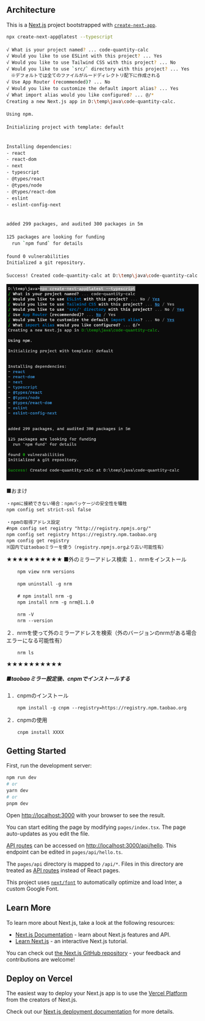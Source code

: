 ## Architecture

This is a [Next.js](https://nextjs.org/) project bootstrapped with [`create-next-app`](https://github.com/vercel/next.js/tree/canary/packages/create-next-app).

```bash
npx create-next-app@latest --typescript

√ What is your project named? ... code-quantity-calc
√ Would you like to use ESLint with this project? ... Yes
√ Would you like to use Tailwind CSS with this project? ... No
√ Would you like to use `src/` directory with this project? ... Yes
　※デフォルトでは全てのファイルがルードディレクトリ配下に作成される
√ Use App Router (recommended)? ... No
√ Would you like to customize the default import alias? ... Yes
√ What import alias would you like configured? ... @/*
Creating a new Next.js app in D:\temp\java\code-quantity-calc.

Using npm.

Initializing project with template: default


Installing dependencies:
- react
- react-dom
- next
- typescript
- @types/react
- @types/node
- @types/react-dom
- eslint
- eslint-config-next


added 299 packages, and audited 300 packages in 5m

125 packages are looking for funding
  run `npm fund` for details

found 0 vulnerabilities
Initialized a git repository.

Success! Created code-quantity-calc at D:\temp\java\code-quantity-calc
```
![コマンド](readme/1001.png "1001.png")

■おまけ
```
・npmに接続できない場合：npmパッケージの安全性を犠牲
npm config set strict-ssl false

・npmの取得アドレス設定
#npm config set registry "http://registry.npmjs.org/"
npm config set registry https://registry.npm.taobao.org
npm config get registry
※国内ではtaobaoミラーを使う（registry.npmjs.orgより古い可能性有）
```

★★★★★★★★★★
■外のミラーアドレス検索
１．nrmをインストール
```
    npm view nrm versions

    npm uninstall -g nrm

    # npm install nrm -g
    npm install nrm -g nrm@1.1.0

    nrm -V
    nrm --version
```
２．nrmを使って外のミラーアドレスを検索（外のバージョンのnrmがある場合エラーになる可能性有）
```
    nrm ls
```
★★★★★★★★★★
##### ■**taobaoミラー設定後、cnpmでインストールする**
１．cnpmのインストール
```
    npm install -g cnpm --registry=https://registry.npm.taobao.org
```
２．cnpmの使用
```
    cnpm install XXXX
```

## Getting Started

First, run the development server:

```bash
npm run dev
# or
yarn dev
# or
pnpm dev
```

Open [http://localhost:3000](http://localhost:3000) with your browser to see the result.

You can start editing the page by modifying `pages/index.tsx`. The page auto-updates as you edit the file.

[API routes](https://nextjs.org/docs/api-routes/introduction) can be accessed on [http://localhost:3000/api/hello](http://localhost:3000/api/hello). This endpoint can be edited in `pages/api/hello.ts`.

The `pages/api` directory is mapped to `/api/*`. Files in this directory are treated as [API routes](https://nextjs.org/docs/api-routes/introduction) instead of React pages.

This project uses [`next/font`](https://nextjs.org/docs/basic-features/font-optimization) to automatically optimize and load Inter, a custom Google Font.

## Learn More

To learn more about Next.js, take a look at the following resources:

- [Next.js Documentation](https://nextjs.org/docs) - learn about Next.js features and API.
- [Learn Next.js](https://nextjs.org/learn) - an interactive Next.js tutorial.

You can check out [the Next.js GitHub repository](https://github.com/vercel/next.js/) - your feedback and contributions are welcome!

## Deploy on Vercel

The easiest way to deploy your Next.js app is to use the [Vercel Platform](https://vercel.com/new?utm_medium=default-template&filter=next.js&utm_source=create-next-app&utm_campaign=create-next-app-readme) from the creators of Next.js.

Check out our [Next.js deployment documentation](https://nextjs.org/docs/deployment) for more details.
